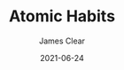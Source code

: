 ---
title: Atomic Habits
tags: [Self-help]
image: "/Images/Books/AHJC.png"
author: James Clear
date: '2021-06-24'
description: An Easy & Proven Way to Build Good Habits & Break Bad Ones
layout: book
rating: 10
type: premium
external_url: https://www.buymeacoffee.com/vyshnav/atomic-habits-james-clear
---